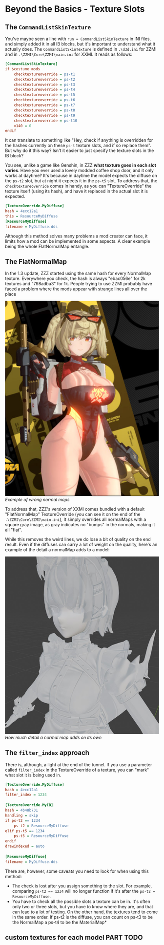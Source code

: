 
# Beyond the Basics - Texture Slots

## The `CommandListSkinTexture`
You've maybe seen a line with `run = CommandListSkinTexture` in INI files, and simply added it in all IB blocks, but it's important to understand what it actually does.
The `CommandListSkinTexture` is defined in `.\d3d.ini` for ZZMI and in `.\ZZMI\Core\ZZMI\main.ini` for XXMI. It reads as follows:
```ini
[CommandListSkinTexture]
if $costume_mods
    checktextureoverride = ps-t1
    checktextureoverride = ps-t2
    checktextureoverride = ps-t3
    checktextureoverride = ps-t4
    checktextureoverride = ps-t5
    checktextureoverride = ps-t6
    checktextureoverride = ps-t7
    checktextureoverride = ps-t8
    checktextureoverride = ps-t9
    checktextureoverride = ps-t10
    x140 = 0
endif
```
It can translate to something like "Hey, check if anything is overridden for the hashes currently on these `ps-t` texture slots, and if so replace them".
But why do it this way? Isn't it easier to just specify the texture slots in the IB block?

You see, unlike a game like Genshin, in ZZZ **what texture goes in each slot varies**. Have you ever used a lovely modded coffee shop door, and it only works at daytime? It's because in daytime the model expects the diffuse on the `ps-t2` slot, but at night it expects it in the `ps-t5` slot. To address that, the `checktextureoverride` comes in handy, as you can "TextureOverride" the texture itself (using its hash), and have it replaced in the actual slot it is expected.

```ini
[TextureOverride.MyDiffuse]
hash = 4ecc12a1
this = ResourceMyDiffuse
[ResourceMyDiffuse]
filename = MyDiffuse.dds
```

Although this method solves many problems a mod creator can face, it limits how a mod can be implemented in some aspects. A clear example being the whole FlatNormalMap entangle.

## The FlatNormalMap
In the 1.3 update, ZZZ started using the same hash for every NormalMap texture. Everywhere you check, the hash is always "ebac056e" for 2k textures and "798adba3" for 1k. People trying to use ZZMI probably have faced a problem where the mods appear with strange lines all over the place

![wrong_normalmap](../assets/wrong_normalmap.jpg)
*Example of wrong normal maps*

To address that, ZZZ's version of XXMI comes bundled with a default "FlatNormalMap" TextureOverride (you can see it on the end of the `.\ZZMI\Core\ZZMI\main.ini`), It simply overrides all normalMaps with a square gray image, as gray indicates no "bumps" in the normals, making it all "flat".

While this removes the weird lines, we do lose a bit of quality on the end result. Even if the diffuses can carry a lot of weight on the quality, here's an example of the detail a normalMap adds to a model:

![just_normalmap](../assets/just_normalmap.jpg)
*How much detail a normal map adds on its own*

## The `filter_index` approach
There is, although, a light at the end of the tunnel.
If you use a parameter called `filter_index` in the TextureOverride of a texture, you can "mark" what slot it is being used in.

```ini
[TextureOverride.MyDiffuse]
hash = 4ecc12a1
filter_index = 1234

[TextureOverride.MyIB]
hash = 4b48b731
handling = skip
if ps-t2 == 1234
    ps-t2 = ResourceMyDiffuse
elif ps-t5 == 1234
    ps-t5 = ResourceMyDiffuse
endif
drawindexed = auto

[ResourceMyDiffuse]
filename = MyDiffuse.dds
```

There are, however, some caveats you need to look for when using this method:
* The check is lost after you assign something to the slot. For example, comparing `ps-t2 == 1234` will no longer function if it's after the `ps-t2 = ResourceMyDiffuse`.
* You have to check all the possible slots a texture can be in. It's often only two or three slots, but you have to know where they are, and that can lead to a lot of testing. On the other hand, the textures tend to come in the same order. If ps-t2 is the diffuse, you can count on ps-t3 to be the NormalMap a ps-t4 to be the MaterialMap*

## custom textures for each model PART TODO